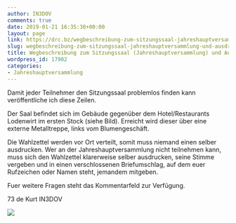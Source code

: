 ```yaml
---
author: IN3DOV
comments: true
date: 2019-01-21 16:35:38+00:00
layout: page
link: https://drc.bz/wegbeschreibung-zum-sitzungssaal-jahreshauptversammlung-und-ausdruck-wahlzettel/
slug: wegbeschreibung-zum-sitzungssaal-jahreshauptversammlung-und-ausdruck-wahlzettel
title: Wegbeschreibung zum Sitzungssaal (Jahreshauptversammlung) und Ausdruck Wahlzettel.
wordpress_id: 17902
categories:
- Jahreshauptversammlung
---
```


Damit jeder Teilnehmer den Sitzungssaal problemlos finden kann veröffentliche ich diese Zeilen.

Der Saal befindet sich im Gebäude gegenüber dem Hotel/Restaurants Lodenwirt im ersten Stock (siehe Bild). Erreicht wird dieser über eine externe Metalltreppe, links vom Blumengeschäft.

Die Wahlzettel werden vor Ort verteilt, somit muss niemand einen selber ausdrucken. Wer an der Jahreshauptversammlung nicht teilnehmen kann, muss sich den Wahlzettel klarerweise selber ausdrucken, seine Stimme vergeben und in einen verschlossenen Briefumschlag, auf dem euer Rufzeichen oder Namen steht, jemandem mitgeben.

Fuer weitere Fragen steht das Kommentarfeld zur Verfügung.

73 de Kurt IN3DOV



![](https://drc.bz/wp-content/uploads/2019/01/loden.jpg)
